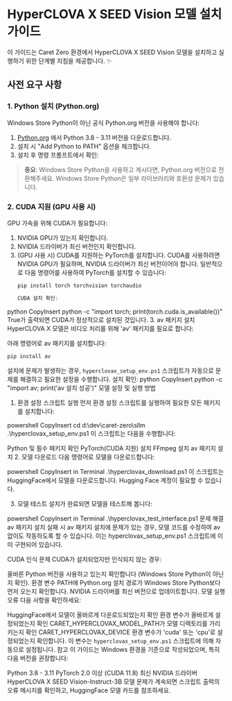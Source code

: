 # HyperCLOVA X SEED Vision 모델 설치 가이드

이 가이드는 Caret Zero 환경에서 HyperCLOVA X SEED Vision 모델을 설치하고 실행하기 위한 단계별 지침을 제공합니다. ✨

## 사전 요구 사항

### 1. Python 설치 (Python.org)

Windows Store Python이 아닌 공식 Python.org 버전을 사용해야 합니다:

1. [Python.org](https://www.python.org/downloads/) 에서 Python 3.8 - 3.11 버전을 다운로드합니다.
2. 설치 시 "Add Python to PATH" 옵션을 체크합니다.
3. 설치 후 명령 프롬프트에서 확인:

> **중요**: Windows Store Python을 사용하고 계시다면, Python.org 버전으로 전환해주세요. Windows Store Python은 일부 라이브러리와 호환성 문제가 있습니다.

### 2. CUDA 지원 (GPU 사용 시)

GPU 가속을 위해 CUDA가 필요합니다:

1. NVIDIA GPU가 있는지 확인합니다.
2. NVIDIA 드라이버가 최신 버전인지 확인합니다.
3. (GPU 사용 시) CUDA를 지원하는 PyTorch를 설치합니다. CUDA를 사용하려면 NVIDIA GPU가 필요하며, NVIDIA 드라이버가 최신 버전이어야 합니다. 일반적으로 다음 명령어를 사용하여 PyTorch를 설치할 수 있습니다:
   ```powershell
   pip install torch torchvision torchaudio

   CUDA 설치 확인:
python
CopyInsert
python -c "import torch; print(torch.cuda.is_available())"
True가 출력되면 CUDA가 정상적으로 설치된 것입니다.
3. av 패키지 설치
HyperCLOVA X 모델은 비디오 처리를 위해 'av' 패키지를 필요로 합니다:

아래 명령어로 av 패키지를 설치합니다:
```powershell
pip install av
```
설치에 문제가 발생하는 경우, `hyperclovax_setup_env.ps1` 스크립트가 자동으로 문제를 해결하고 필요한 설정을 수행합니다.
설치 확인:
python
CopyInsert
python -c "import av; print('av 설치 성공')"
모델 설정 및 실행 방법
1. 환경 설정 스크립트 실행
먼저 환경 설정 스크립트를 실행하여 필요한 모든 패키지를 설치합니다:

powershell
CopyInsert
cd d:\dev\caret-zero\sllm
.\hyperclovax_setup_env.ps1
이 스크립트는 다음을 수행합니다:

Python 및 필수 패키지 확인
PyTorch(CUDA 지원) 설치
FFmpeg 설치
av 패키지 설치
2. 모델 다운로드
다음 명령어로 모델을 다운로드합니다:

powershell
CopyInsert in Terminal
.\hyperclovax_download.ps1
이 스크립트는 HuggingFace에서 모델을 다운로드합니다. Hugging Face 계정이 필요할 수 있습니다.

3. 모델 테스트
설치가 완료되면 모델을 테스트해 봅니다:

powershell
CopyInsert in Terminal
.\hyperclovax_test_interface.ps1
문제 해결
av 패키지 설치 실패 시
av 패키지 설치에 문제가 있는 경우, 모델 코드를 수정하여 av 없이도 작동하도록 할 수 있습니다. 이는 hyperclovax_setup_env.ps1 스크립트에 이미 구현되어 있습니다.

CUDA 인식 문제
CUDA가 설치되었지만 인식되지 않는 경우:

올바른 Python 버전을 사용하고 있는지 확인합니다 (Windows Store Python이 아닌지 확인).
환경 변수 PATH에 Python.org 설치 경로가 Windows Store Python보다 먼저 오는지 확인합니다.
NVIDIA 드라이버를 최신 버전으로 업데이트합니다.
모델 실행 오류
다음 사항을 확인하세요:

HuggingFace에서 모델이 올바르게 다운로드되었는지 확인
환경 변수가 올바르게 설정되었는지 확인
CARET_HYPERCLOVAX_MODEL_PATH가 모델 디렉토리를 가리키는지 확인
CARET_HYPERCLOVAX_DEVICE 환경 변수가 'cuda' 또는 'cpu'로 설정되었는지 확인합니다. 이 변수는 `hyperclovax_setup_env.ps1` 스크립트에 의해 자동으로 설정됩니다.
참고
이 가이드는 Windows 환경을 기준으로 작성되었으며, 특히 다음 버전을 권장합니다:

Python 3.8 - 3.11
PyTorch 2.0 이상 (CUDA 11.8)
최신 NVIDIA 드라이버
HyperCLOVA X SEED Vision-Instruct-3B 모델
문제가 계속되면 스크립트 출력의 오류 메시지를 확인하고, HuggingFace 모델 카드를 참조하세요.

